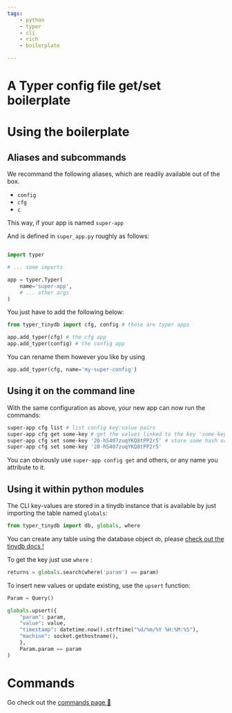 ```yaml
---
tags:
    - python
    - typer
    - cli
    - rich
    - boilerplate

---
```


# A Typer config file get/set boilerplate

# Using the boilerplate

## Aliases and subcommands

We recommand the following aliases, which are readily available out of the box.

- `config`
- `cfg`
- `c`

This way, if your app is named `super-app`

And is defined in `super_app.py` roughly as follows:

```python

import typer

# ... some imports

app = typer.Typer(
    name='super-app',
    # ... other args
)
```

You just have to add the following below:

```python
from typer_tinydb import cfg, config # those are typer apps

app.add_typer(cfg) # the cfg app
app.add_typer(config) # the config app
```

You can rename them however you like by using

```python
app.add_typer(cfg, name='my-super-config')
```

## Using it on the command line

With the same configuration as above, your new app can now run the commands:

```bash
super-app cfg list # list config key:value pairs
super-app cfg get some-key # get the values linked to the key 'some-key'
super-app cfg set some-key '20-hS407zuqYKQ8tPP2r5' # store some hash or token into your settings file
super-app cfg set some-key '20-hS407zuqYKQ8tPP2r5'
```

You can obviously use `super-app config get` and others, or any name you attribute to it.

## Using it within python modules

The CLI key-values are stored in a tinydb instance that is available by just importing the table named `globals`:

```python
from typer_tinydb import db, globals, where
```

You can create any table using the database object `db`, please [check out the tinydb docs !](https://tinydb.readthedocs.io/)

To get the key just use `where` :

```python
returns = globals.search(where('param') == param)
```

To insert new values or update existing, use the `upsert` function:

```python
Param = Query()

globals.upsert({
    "param": param,
    "value": value,
    "timestamp": datetime.now().strftime("%d/%m/%Y %H:%M:%S"),
    "machine": socket.gethostname(),
    },
    Param.param == param
)
```
# Commands

Go check out the [commands page 🚀](commands.md)